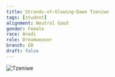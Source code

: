 ```yaml
---
title: Strands-of-Glowing-Dawn Tzeniwe
tags: [student]
alignment: Neutral Good
gender: Female
race: Anadi
role: Dreamweaver
branch: EB
draft: false
---
```

![Tzeniwe](../../images/tzeniwe.png)
